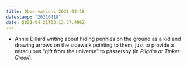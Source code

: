 ```yaml
---
title: Observations 2021-04-18
datestamp: "20210418"
date: 2021-04-21T03:13:57.496Z
---
```

- Annie Dillard writing about hiding pennies on the ground as a kid and drawing arrows on the sidewalk pointing to them, just to provide a miraculous “gift from the universe” to passersby (in *Pilgrim at Tinker Creek*).